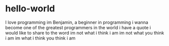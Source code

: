 # hello-world
I love programming
im Benjamin, a beginner in programming
i wanna become one of the greatest programmers in the world
i have a quote i would like to share to the word
im not what i think i am
im not what you think i am
im what i think you think i am
